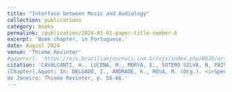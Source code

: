 ```yaml
---
title: "Interface between Music and Audiology"
collection: publications
category: books
permalink: /publication/2024-01-01-paper-title-number-6
excerpt: 'Book chapter, in Portuguese.'
date: August 2024
venue: 'Thieme Revinter'
#paperurl: 'https://ojs.brazilianjournals.com.br/ojs/index.php/BRJD/article/view/54617'
citation: 'CAVALCANTI, H., LUCENA, M., MORYA, E., SOTERO SILVA, N, PAIVA, S. (2024) &quot;Interface between Music and Audiology
(Chapter).&quot; In: DELGADO, I., ANDRADE, K., ROSA, M. (Org.). <i>Speech therapy intervention in Audiology and Language.</i> 1ed.Rio
de Janeiro: Thieme Revinter, p. 56-66.'
---
```


